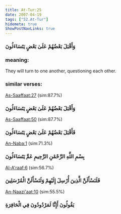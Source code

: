 ```yaml
---
title: At-Tur:25
date: 2007-04-19
tags: ["52.At-Tur"]
hidemeta: true 
ShowPostNavLinks: true 
---
```

### وَأَقْبَلَ بَعْضُهُمْ عَلَىٰ بَعْضٍ يَتَسَاءَلُونَ
### meaning: 
They will turn to one another, questioning each other.
### similar verses: 

[As-Saaffaat:27](/37/27) (sim:87.7%)

### وَأَقْبَلَ بَعْضُهُمْ عَلَىٰ بَعْضٍ يَتَسَاءَلُونَ

[As-Saaffaat:50](/37/50) (sim:87.7%)

### فَأَقْبَلَ بَعْضُهُمْ عَلَىٰ بَعْضٍ يَتَسَاءَلُونَ

[An-Naba:1](/78/1) (sim:71.3%)

### بِسْمِ اللَّهِ الرَّحْمَٰنِ الرَّحِيمِ عَمَّ يَتَسَاءَلُونَ

[Al-A'raaf:6](/7/6) (sim:56.7%)

### فَلَنَسْأَلَنَّ الَّذِينَ أُرْسِلَ إِلَيْهِمْ وَلَنَسْأَلَنَّ الْمُرْسَلِينَ

[An-Naazi'aat:10](/79/10) (sim:55.5%)

### يَقُولُونَ أَإِنَّا لَمَرْدُودُونَ فِي الْحَافِرَةِ
